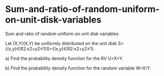 # Sum-and-ratio-of-random-uniform-on-unit-disk-variables
Sum and ratio of random uniform on unit disk variables

Let (X,Y)(X,Y) be uniformly distributed on the unit disk S={(x,y)∈R2:x2+y2≤1}S={(x,y)∈R2:x2+y2≤1}.

a) Find the probability density function for the RV U=X+Y.

b) Find the probability density function for the random variable W=X/Y.
